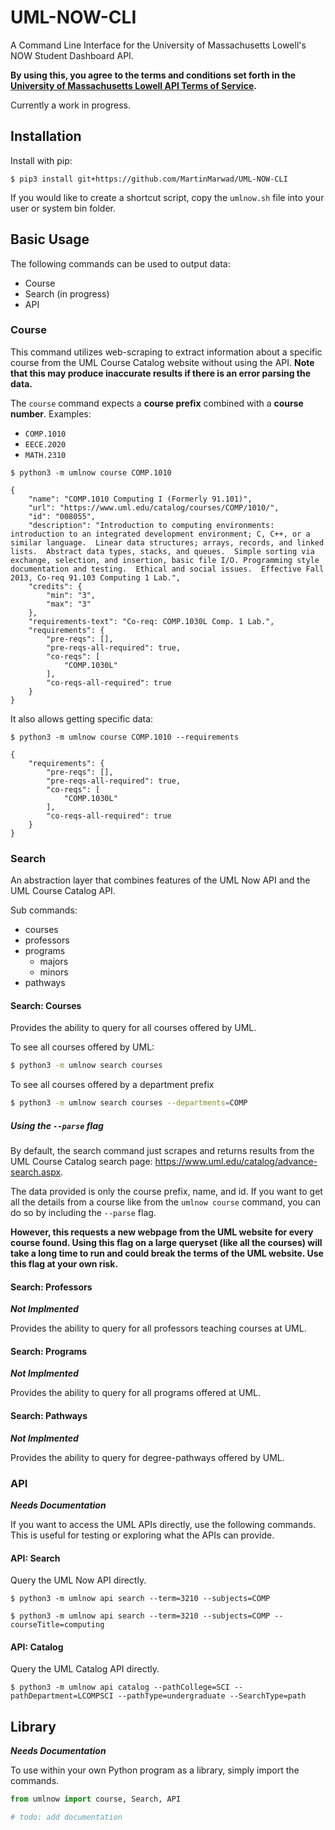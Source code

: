 # UML-NOW-CLI

A Command Line Interface for the University of Massachusetts Lowell's NOW Student Dashboard API.

**By using this, you agree to the terms and conditions set forth in the [University of Massachusetts Lowell API Terms of Service](https://www.uml.edu/api/Static/tos.html).**

Currently a work in progress.

## Installation

Install with pip:

```
$ pip3 install git+https://github.com/MartinMarwad/UML-NOW-CLI
```

If you would like to create a shortcut script, copy the `umlnow.sh` file into your user or system bin folder.

## Basic Usage

The following commands can be used to output data:

- Course
- Search (in progress)
- API

### Course

This command utilizes web-scraping to extract information about a specific course from the UML Course Catalog website without using the API. **Note that this may produce inaccurate results if there is an error parsing the data.**

The `course` command expects a **course prefix** combined with a **course number**. Examples:

- `COMP.1010`
- `EECE.2020`
- `MATH.2310`

```
$ python3 -m umlnow course COMP.1010
```

```
{
    "name": "COMP.1010 Computing I (Formerly 91.101)",
    "url": "https://www.uml.edu/catalog/courses/COMP/1010/",
    "id": "008055",
    "description": "Introduction to computing environments: introduction to an integrated development environment; C, C++, or a similar language.  Linear data structures; arrays, records, and linked lists.  Abstract data types, stacks, and queues.  Simple sorting via exchange, selection, and insertion, basic file I/O. Programming style documentation and testing.  Ethical and social issues.  Effective Fall 2013, Co-req 91.103 Computing 1 Lab.",
    "credits": {
        "min": "3",
        "max": "3"
    },
    "requirements-text": "Co-req: COMP.1030L Comp. 1 Lab.",
    "requirements": {
        "pre-reqs": [],
        "pre-reqs-all-required": true,
        "co-reqs": [
            "COMP.1030L"
        ],
        "co-reqs-all-required": true
    }
}
```

It also allows getting specific data:

```
$ python3 -m umlnow course COMP.1010 --requirements
```

```
{
    "requirements": {
        "pre-reqs": [],
        "pre-reqs-all-required": true,
        "co-reqs": [
            "COMP.1030L"
        ],
        "co-reqs-all-required": true
    }
}
```



### Search

An abstraction layer that combines features of the UML Now API and the UML Course Catalog API.

Sub commands:

- courses
- professors
- programs
  - majors
  - minors
- pathways


#### Search: Courses

Provides the ability to query for all courses offered by UML.


To see all courses offered by UML:

```bash
$ python3 -m umlnow search courses
```


To see all courses offered by a department prefix

```bash
$ python3 -m umlnow search courses --departments=COMP
```


##### Using the `--parse` flag

By default, the search command just scrapes and returns results from the UML Course Catalog search page: https://www.uml.edu/catalog/advance-search.aspx.

The data provided is only the course prefix, name, and id. If you want to get all the details from a course like from the `umlnow course` command, you can do so by including the `--parse` flag.

**However, this requests a new webpage from the UML website for every course found. Using this flag on a large queryset (like all the courses) will take a long time to run and could break the terms of the UML website. Use this flag at your own risk.**


#### Search: Professors

***Not Implmented***

Provides the ability to query for all professors teaching courses at UML.


#### Search: Programs

***Not Implmented***

Provides the ability to query for all programs offered at UML.


#### Search: Pathways

***Not Implmented***

Provides the ability to query for degree-pathways offered by UML.


### API

***Needs Documentation***

If you want to access the UML APIs directly, use the following commands. This is useful for testing or exploring what the APIs can provide.


#### API: Search

Query the UML Now API directly.

```
$ python3 -m umlnow api search --term=3210 --subjects=COMP
```

```
$ python3 -m umlnow api search --term=3210 --subjects=COMP --courseTitle=computing
```



#### API: Catalog

Query the UML Catalog API directly.

```
$ python3 -m umlnow api catalog --pathCollege=SCI --pathDepartment=LCOMPSCI --pathType=undergraduate --SearchType=path
```



## Library

***Needs Documentation***

To use within your own Python program as a library, simply import the commands.

```python
from umlnow import course, Search, API

# todo: add documentation
```
